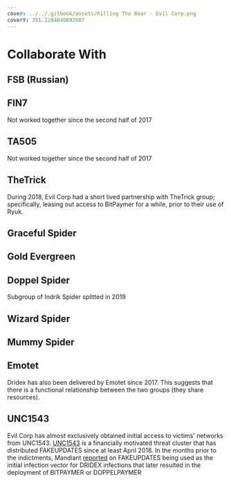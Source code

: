 ```yaml
---
cover: ../../.gitbook/assets/Killing The Bear - Evil Corp.png
coverY: 351.1284046692607
---
```


# Collaborate With

## FSB (Russian)

## FIN7

Not worked together since the second half of 2017

## TA505

Not worked together since the second half of 2017

## TheTrick

During 2018, Evil Corp had a short lived partnership with TheTrick group; specifically, leasing out access to BitPaymer for a while, prior to their use of Ryuk.

## Graceful Spider

## Gold Evergreen

## Doppel Spider

Subgroup of Indrik Spider splitted in 2019

## Wizard Spider

## Mummy Spider

## Emotet

Dridex has also been delivered by Emotet since 2017. This suggests that there is a functional relationship between the two groups (they share resources).

## UNC1543

Evil Corp has almost exclusively obtained initial access to victims' networks from UNC1543. [UNC1543](https://advantage.mandiant.com/actors/threat-actor--4d3763e2-59dc-5f7f-be84-5acf076d3e4b) is a financially motivated threat cluster that has distributed FAKEUPDATES since at least April 2018. In the months prior to the indictments, Mandiant [reported](https://www.mandiant.com/resources/head-fake-tackling-disruptive-ransomware-attacks) on FAKEUPDATES being used as the initial infection vector for DRIDEX infections that later resulted in the deployment of BITPAYMER or DOPPELPAYMER
